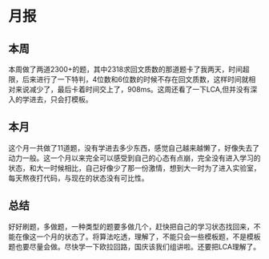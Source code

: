 # 月报
## 本周
本周做了两道2300+的题，其中2318求回文质数的那道题卡了我两天，时间超限，后来进行了一下特判，4位数和6位数的时候不存在回文质数，这样时间就相对来说减少了，最后卡着时间交上了，908ms。这周还看了一下LCA,但并没有深入的学进去，只会打模板。
## 本月
这个月一共做了11道题，没有学进去多少东西，感觉自己越来越懒了，好像失去了动力一般。这一个月以来完全可以感受到自己的心态有点崩，完全没有进入学习的状态，和大一时候相比，自己好像少了那一份激情，想到大一时为了进入实验室，每天熬夜打代码，与现在的状态没有可比性。
## 总结
好好刷题，多做题，一种类型的题要多做几个，赶快把自己的学习状态找回来，不能在像这一个月的状态了。将算法吃透，理解了，不能只会一些模板题，不是模板题也要尽量会做。尽快学一下欧拉回路，国庆该我们组讲啦。还要把LCA理解了。
